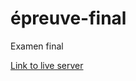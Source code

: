 # épreuve-final

Examen final

[Link to live server](https://saddektouati.site/schl/s2-crtn-dsgn-st-wb/epreuve-final)
